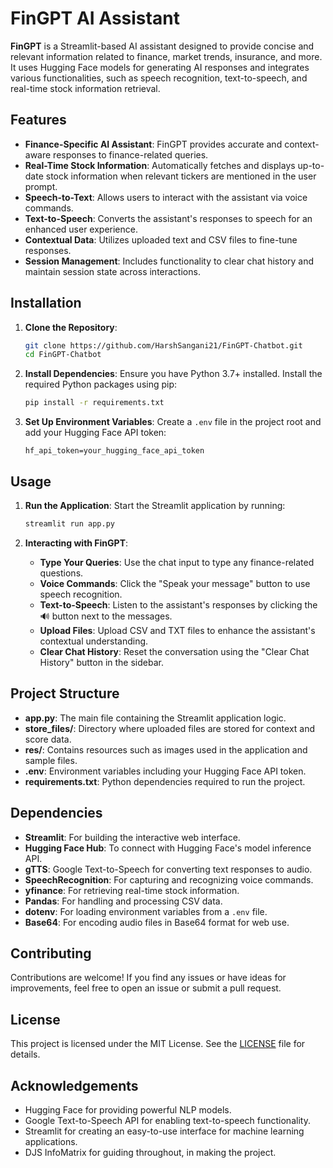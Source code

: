 
# FinGPT AI Assistant

**FinGPT** is a Streamlit-based AI assistant designed to provide concise and relevant information related to finance, market trends, insurance, and more. It uses Hugging Face models for generating AI responses and integrates various functionalities, such as speech recognition, text-to-speech, and real-time stock information retrieval.

## Features

- **Finance-Specific AI Assistant**: FinGPT provides accurate and context-aware responses to finance-related queries.
- **Real-Time Stock Information**: Automatically fetches and displays up-to-date stock information when relevant tickers are mentioned in the user prompt.
- **Speech-to-Text**: Allows users to interact with the assistant via voice commands.
- **Text-to-Speech**: Converts the assistant's responses to speech for an enhanced user experience.
- **Contextual Data**: Utilizes uploaded text and CSV files to fine-tune responses.
- **Session Management**: Includes functionality to clear chat history and maintain session state across interactions.

## Installation

1. **Clone the Repository**:
   ```bash
   git clone https://github.com/HarshSangani21/FinGPT-Chatbot.git
   cd FinGPT-Chatbot
   ```

2. **Install Dependencies**:
   Ensure you have Python 3.7+ installed. Install the required Python packages using pip:
   ```bash
   pip install -r requirements.txt
   ```

3. **Set Up Environment Variables**:
   Create a `.env` file in the project root and add your Hugging Face API token:
   ```plaintext
   hf_api_token=your_hugging_face_api_token
   ```

## Usage

1. **Run the Application**:
   Start the Streamlit application by running:
   ```bash
   streamlit run app.py
   ```

2. **Interacting with FinGPT**:
   - **Type Your Queries**: Use the chat input to type any finance-related questions.
   - **Voice Commands**: Click the "Speak your message" button to use speech recognition.
   - **Text-to-Speech**: Listen to the assistant's responses by clicking the 🔊 button next to the messages.
   - **Upload Files**: Upload CSV and TXT files to enhance the assistant's contextual understanding.
   - **Clear Chat History**: Reset the conversation using the "Clear Chat History" button in the sidebar.

## Project Structure

- **app.py**: The main file containing the Streamlit application logic.
- **store_files/**: Directory where uploaded files are stored for context and score data.
- **res/**: Contains resources such as images used in the application and sample files.
- **.env**: Environment variables including your Hugging Face API token.
- **requirements.txt**: Python dependencies required to run the project.

## Dependencies

- **Streamlit**: For building the interactive web interface.
- **Hugging Face Hub**: To connect with Hugging Face's model inference API.
- **gTTS**: Google Text-to-Speech for converting text responses to audio.
- **SpeechRecognition**: For capturing and recognizing voice commands.
- **yfinance**: For retrieving real-time stock information.
- **Pandas**: For handling and processing CSV data.
- **dotenv**: For loading environment variables from a `.env` file.
- **Base64**: For encoding audio files in Base64 format for web use.

## Contributing

Contributions are welcome! If you find any issues or have ideas for improvements, feel free to open an issue or submit a pull request.

## License

This project is licensed under the MIT License. See the [LICENSE](LICENSE) file for details.

## Acknowledgements

- Hugging Face for providing powerful NLP models.
- Google Text-to-Speech API for enabling text-to-speech functionality.
- Streamlit for creating an easy-to-use interface for machine learning applications.
- DJS InfoMatrix for guiding throughout, in making the project.
